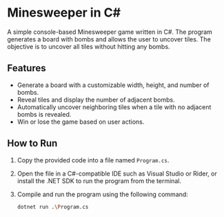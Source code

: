 # Minesweeper in C#

A simple console-based Minesweeper game written in C#. The program generates a board with bombs and allows the user to uncover tiles. The objective is to uncover all tiles without hitting any bombs.

## Features

- Generate a board with a customizable width, height, and number of bombs.
- Reveal tiles and display the number of adjacent bombs.
- Automatically uncover neighboring tiles when a tile with no adjacent bombs is revealed.
- Win or lose the game based on user actions.

## How to Run

1. Copy the provided code into a file named `Program.cs`.
2. Open the file in a C#-compatible IDE such as Visual Studio or Rider, or install the .NET SDK to run the program from the terminal.
3. Compile and run the program using the following command:

   ```bash
   dotnet run .\Program.cs
   ```